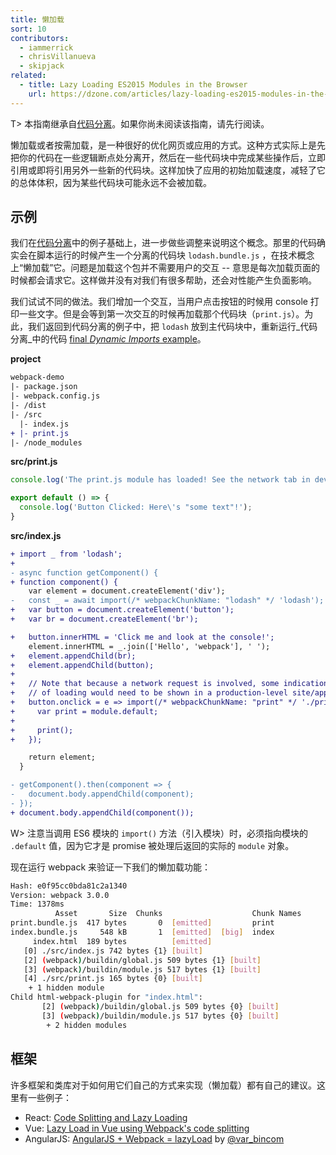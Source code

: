 ```yaml
---
title: 懒加载
sort: 10
contributors:
  - iammerrick
  - chrisVillanueva
  - skipjack
related:
  - title: Lazy Loading ES2015 Modules in the Browser
    url: https://dzone.com/articles/lazy-loading-es2015-modules-in-the-browser
---
```


T> 本指南继承自[代码分离](/guides/code-splitting)。如果你尚未阅读该指南，请先行阅读。

懒加载或者按需加载，是一种很好的优化网页或应用的方式。这种方式实际上是先把你的代码在一些逻辑断点处分离开，然后在一些代码块中完成某些操作后，立即引用或即将引用另外一些新的代码块。这样加快了应用的初始加载速度，减轻了它的总体体积，因为某些代码块可能永远不会被加载。


## 示例

我们在[代码分离](/guides/code-splitting#dynamic-imports)中的例子基础上，进一步做些调整来说明这个概念。那里的代码确实会在脚本运行的时候产生一个分离的代码块 `lodash.bundle.js` ，在技术概念上“懒加载”它。问题是加载这个包并不需要用户的交互 -- 意思是每次加载页面的时候都会请求它。这样做并没有对我们有很多帮助，还会对性能产生负面影响。

我们试试不同的做法。我们增加一个交互，当用户点击按钮的时候用 console 打印一些文字。但是会等到第一次交互的时候再加载那个代码块（`print.js`）。为此，我们返回到代码分离的例子中，把 `lodash` 放到主代码块中，重新运行_代码分离_中的代码 [final _Dynamic Imports_ example](/guides/code-splitting#dynamic-imports)。

__project__

``` diff
webpack-demo
|- package.json
|- webpack.config.js
|- /dist
|- /src
  |- index.js
+ |- print.js
|- /node_modules
```

__src/print.js__

``` js
console.log('The print.js module has loaded! See the network tab in dev tools...');

export default () => {
  console.log('Button Clicked: Here\'s "some text"!');
}
```

__src/index.js__

``` diff
+ import _ from 'lodash';
+
- async function getComponent() {
+ function component() {
    var element = document.createElement('div');
-   const _ = await import(/* webpackChunkName: "lodash" */ 'lodash');
+   var button = document.createElement('button');
+   var br = document.createElement('br');

+   button.innerHTML = 'Click me and look at the console!';
    element.innerHTML = _.join(['Hello', 'webpack'], ' ');
+   element.appendChild(br);
+   element.appendChild(button);
+
+   // Note that because a network request is involved, some indication
+   // of loading would need to be shown in a production-level site/app.
+   button.onclick = e => import(/* webpackChunkName: "print" */ './print').then(module => {
+     var print = module.default;
+
+     print();
+   });

    return element;
  }

- getComponent().then(component => {
-   document.body.appendChild(component);
- });
+ document.body.appendChild(component());
```

W> 注意当调用 ES6 模块的 `import()` 方法（引入模块）时，必须指向模块的 `.default` 值，因为它才是 promise 被处理后返回的实际的 `module` 对象。

现在运行 webpack 来验证一下我们的懒加载功能：

``` bash
Hash: e0f95cc0bda81c2a1340
Version: webpack 3.0.0
Time: 1378ms
          Asset       Size  Chunks                    Chunk Names
print.bundle.js  417 bytes       0  [emitted]         print
index.bundle.js     548 kB       1  [emitted]  [big]  index
     index.html  189 bytes          [emitted]
   [0] ./src/index.js 742 bytes {1} [built]
   [2] (webpack)/buildin/global.js 509 bytes {1} [built]
   [3] (webpack)/buildin/module.js 517 bytes {1} [built]
   [4] ./src/print.js 165 bytes {0} [built]
    + 1 hidden module
Child html-webpack-plugin for "index.html":
       [2] (webpack)/buildin/global.js 509 bytes {0} [built]
       [3] (webpack)/buildin/module.js 517 bytes {0} [built]
        + 2 hidden modules
```


## 框架

许多框架和类库对于如何用它们自己的方式来实现（懒加载）都有自己的建议。这里有一些例子：

- React: [Code Splitting and Lazy Loading](https://reacttraining.com/react-router/web/guides/code-splitting)
- Vue: [Lazy Load in Vue using Webpack's code splitting](https://alexjoverm.github.io/2017/07/16/Lazy-load-in-Vue-using-Webpack-s-code-splitting/)
- AngularJS: [AngularJS + Webpack = lazyLoad](https://medium.com/@var_bin/angularjs-webpack-lazyload-bb7977f390dd) by [@var_bincom](https://twitter.com/var_bincom)
